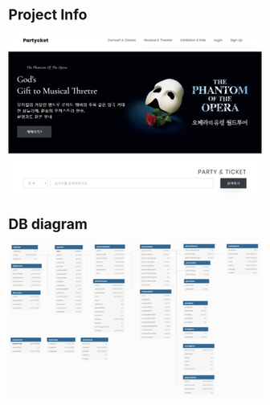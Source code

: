 # Project Info

<img src ="/projectimage/메인 헤더.PNG"/>


# DB diagram
<img src ="/projectimage/dbdiagram.jpg"/>
